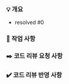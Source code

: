 <!-- 
    PR 제목은 다음과 같은 형식으로 작성합니다.

    gitmoji [Feature/domain-issue number] title
    ex) :sparkles: [Feature/diary-1] 일기 작성 기능 구현
    
    PR에 사용되는 Gitmoji 가이드입니다.
    
    feat(✨) - Introduce new features
    fix(🐛) - Fix a bug
    docs(📝) - Add or update documentation
    style(🎨) - Improve structure / format of the code
    refactor(♻️) - Refactor code
    improve(⚡️) - Improve performance
    test(✅) - Add or update tests
    build(👷) - Add or update CI build system
    ci(💚) - Fix CI Build
    chore(⚙️) - Other changes 
    revert(⏪️) - Revert changes
    hotfix(🚑️) - Critical hotfix
-->

### 💡 개요

<!-- 해당 pr이 등록된 배경, 개요를 간단하게 작성해보세요 -->

<!-- #뒤에는 이슈 번호를 걸어주세요~ -->

- resolved #0

### 📑 작업 사항

<!-- 진행한 작업에 관한 내용을 작성해주세요. (스크린 샷이 있다면 첨부해주세요) -->

### ✒️ 코드 리뷰 요청 사항

<!-- 리뷰어가 집중해서 봐야 하는 포인트나 궁금한 점을 작성해주세요. -->

### ✔️ 코드 리뷰 반영 사항

<!-- 코드 리뷰에 대한 반영사항을 작성해주세요. (재 PR 시에만 작성합니다) -->
